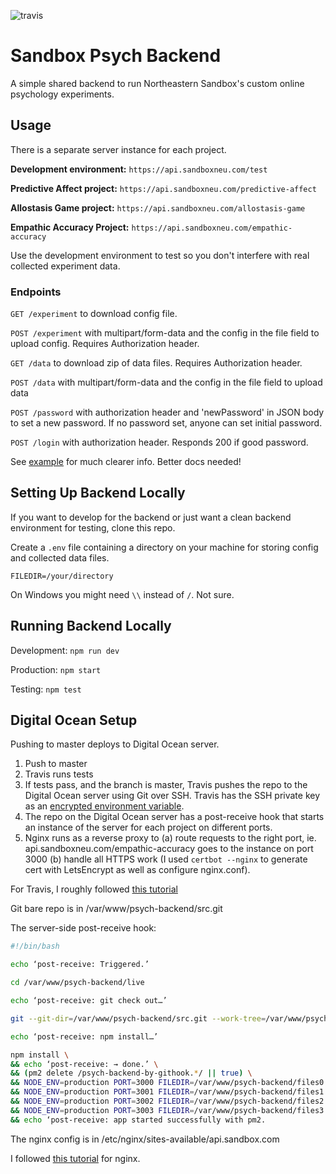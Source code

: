 ![travis](https://travis-ci.org/sandboxneu/psych-backend.svg?branch=master)
# Sandbox Psych Backend

A simple shared backend to run Northeastern Sandbox's custom online psychology experiments.

## Usage

There is a separate server instance for each project.

**Development environment:** `https://api.sandboxneu.com/test`

**Predictive Affect project:** `https://api.sandboxneu.com/predictive-affect`

**Allostasis Game project:** `https://api.sandboxneu.com/allostasis-game`

**Empathic Accuracy Project:** `https://api.sandboxneu.com/empathic-accuracy`

Use the development environment to test so you don't interfere with real collected experiment data. 

### Endpoints

`GET /experiment` to download config file.

`POST /experiment` with multipart/form-data and the config in the file field to upload config. Requires Authorization header.

`GET /data` to download zip of data files. Requires Authorization header.

`POST /data` with multipart/form-data and the config in the file field to upload data

`POST /password` with authorization header and 'newPassword' in JSON body to set a new password. If no password set, anyone can set initial password.

`POST /login` with authorization header. Responds 200 if good password.

See [example](example/index.html) for much clearer info. Better docs needed!

## Setting Up Backend Locally

If you want to develop for the backend or just want a clean backend environment for testing, clone this repo.

Create a `.env` file containing a directory on your machine for storing config and collected data files. 

```
FILEDIR=/your/directory
```
On Windows you might need `\\` instead of `/`. Not sure.

## Running Backend Locally

Development: `npm run dev`

Production: `npm start`

Testing: `npm test`

## Digital Ocean Setup

Pushing to master deploys to Digital Ocean server.

1. Push to master
2. Travis runs tests
3. If tests pass, and the branch is master, Travis pushes the repo to the Digital Ocean server using Git over SSH. Travis has the SSH private key as an [encrypted environment variable](https://docs.travis-ci.com/user/environment-variables/#defining-encrypted-variables-in-travisyml).
4. The repo on the Digital Ocean server has a post-receive hook that starts an instance of the server for each project on different ports.
5. Nginx runs as a reverse proxy to (a) route requests to the right port, ie. api.sandboxneu.com/empathic-accuracy goes to the instance on port 3000 (b) handle all HTTPS work (I used `certbot --nginx` to generate cert with LetsEncrypt as well as configure nginx.conf).


For Travis, I roughly followed [this tutorial](https://kjaer.io/travis/)

Git bare repo is in /var/www/psych-backend/src.git

The server-side post-receive hook:
```bash
#!/bin/bash

echo ‘post-receive: Triggered.’

cd /var/www/psych-backend/live

echo ‘post-receive: git check out…’

git --git-dir=/var/www/psych-backend/src.git --work-tree=/var/www/psych-backend/live checkout master -f

echo ‘post-receive: npm install…’

npm install \
&& echo ‘post-receive: → done.’ \
&& (pm2 delete /psych-backend-by-githook.*/ || true) \
&& NODE_ENV=production PORT=3000 FILEDIR=/var/www/psych-backend/files0 pm2 start npm --name psych-backend-by-githook0 -- start \
&& NODE_ENV=production PORT=3001 FILEDIR=/var/www/psych-backend/files1 pm2 start npm --name psych-backend-by-githook1 -- start \
&& NODE_ENV=production PORT=3002 FILEDIR=/var/www/psych-backend/files2 pm2 start npm --name psych-backend-by-githook2 -- start \
&& NODE_ENV=production PORT=3003 FILEDIR=/var/www/psych-backend/files3 pm2 start npm --name psych-backend-by-githook3 -- start \
&& echo ‘post-receive: app started successfully with pm2.
```

The nginx config is in /etc/nginx/sites-available/api.sandbox.com

I followed [this tutorial](https://www.digitalocean.com/community/tutorials/how-to-set-up-let-s-encrypt-with-nginx-server-blocks-on-ubuntu-16-04) for nginx.
